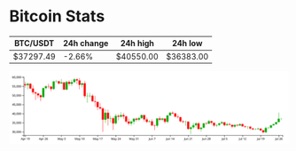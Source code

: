 # Bitcoin Stats

BTC/USDT|24h change|24h high|24h low|
|---|---|---|---|
|$37297.49|-2.66%|$40550.00|$36383.00|

<img src="./chart.svg">
